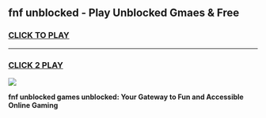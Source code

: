 
## fnf unblocked - Play Unblocked Gmaes & Free
<h3>
<a href="https://premium.freeplayer.one?title=fnf_unblocked&ref=19F">CLICK TO PLAY</a></h3>
<hr>

<h3>
<a href="https://premium.freeplayer.one?title=fnf_unblocked&ref=19F">CLICK 2 PLAY</a>
  
</h3>

<a href="https://premium.freeplayer.one?title=fnf_unblocked&ref=19F/"><img src="https://clearcache.store/games.png"></a>


**fnf unblocked games unblocked: Your Gateway to Fun and Accessible Online Gaming**
